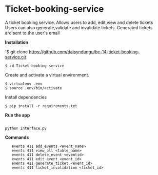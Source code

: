 # Ticket-booking-service
A ticket booking service.
Allows users to add, edit,view and delete tickets
Users can also generate,validate and invalidate tickets.
Generated tickets are sent to the user's email


**Installation**

`$ git clone https://github.com/daisyndungu/bc-14-ticket-booking-service.git

`$ cd Ticket-booking-service`
 
 Create and activate a virtual environment.
 
 ```
 $ virtualenv .env
 $ source .env/bin/activate
 ```
 
 Install dependencies
 
 `$ pip install -r requirements.txt`




 **Run the app**
 
 ```

 python interface.py

 ```

 **Commands**
 
 ```
    events 411 add_events <event_name>
    events 411 view_all <table_name>
    events 411 delete_event <eventid>
    events 411 edit_event <event_id>
    events 411 generate_ticket <event_id>
    events 411 ticket_invalidation <ticket_id>

```
 
